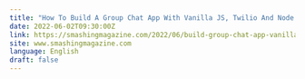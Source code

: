 ```yaml
---
title: "How To Build A Group Chat App With Vanilla JS, Twilio And Node.js"
date: 2022-06-02T09:30:00Z
link: https://smashingmagazine.com/2022/06/build-group-chat-app-vanillajs-twilio-nodejs/?utm_medium=RSS&utm_source=news.12bit.vn
site: www.smashingmagazine.com
language: English
draft: false
---
```

